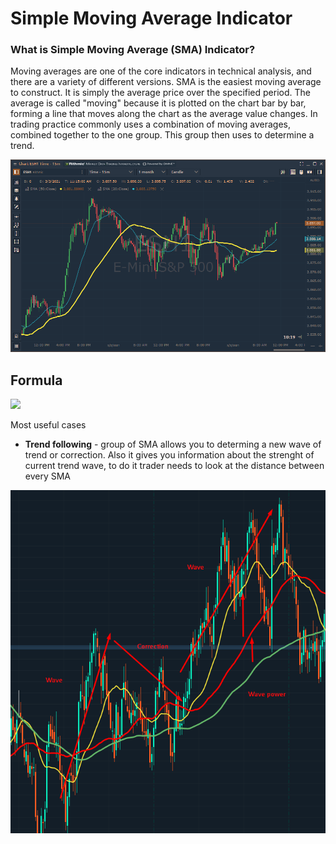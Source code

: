 # Simple Moving Average Indicator

### What is Simple Moving Average (SMA) Indicator?

Moving averages are one of the core indicators in technical analysis, and there are a variety of different versions. SMA is the easiest moving average to construct. It is simply the average price over the specified period. The average is called "moving" because it is plotted on the chart bar by bar, forming a line that moves along the chart as the average value changes. In trading practice commonly uses a combination of moving averages, combined together to the one group. This group then uses to determine a trend.

![](<../../../../.gitbook/assets/image (89).png>)

## Formula <a href="#formula" id="formula"></a>

![](https://blobscdn.gitbook.com/v0/b/gitbook-28427.appspot.com/o/assets%2F-LD6FsRvQ3jgwJIg6O7r%2F-LEJgTBixsOJvvUPS6cD%2F-LEJmQKXJ0IDEgKsL9SQ%2Fimage.png?alt=media\&token=3a0a4561-2481-4b13-8f4a-2c9f5dd1d9db)

Most useful cases

* **Trend following** - group of SMA allows you to determing a new wave of trend or correction. Also it gives you information about the strenght of current trend wave, to do it trader needs to look at the distance between every SMA

![](<../../../../.gitbook/assets/image (1) (4).png>)



